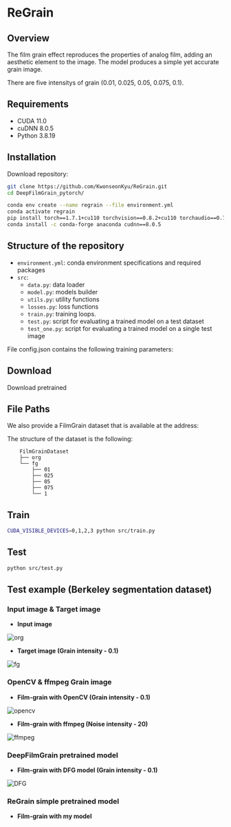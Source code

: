 # ReGrain

## Overview
The film grain effect reproduces the properties of analog film, adding an aesthetic element to the image. The model produces a simple yet accurate grain image.

There are five intensitys of grain (0.01, 0.025, 0.05, 0.075, 0.1).

## Requirements
- CUDA 11.0
- cuDNN 8.0.5
- Python 3.8.19


## Installation

Download repository:
```bash
git clone https://github.com/KwonseonKyu/ReGrain.git
cd DeepFilmGrain_pytorch/
```

```bash
conda env create --name regrain --file environment.yml
conda activate regrain
pip install torch==1.7.1+cu110 torchvision==0.8.2+cu110 torchaudio==0.7.2 -f https://download.pytorch.org/whl/torch_stable.html
conda install -c conda-forge anaconda cudnn==8.0.5
```

## Structure of the repository
- `environment.yml`: conda environment specifications and required packages 
- `src`: 
	- `data.py`: data loader
	- `model.py`: models builder
	- `utils.py`: utility functions
	- `losses.py`: loss functions 
	- `train.py`: training loops.
	- `test.py`: script for evaluating a trained model on a test dataset
	- `test_one.py`: script for evaluating a trained model on a single test image

File config.json contains the following training parameters:


## Download 

Download pretrained 


## File Paths

We also provide a FilmGrain dataset that is available at the address:


The structure of the dataset is the following:

```
    FilmGrainDataset
    ├── org				
    └── fg             
        ├── 01     
        ├── 025              
        ├── 05         
        ├── 075          
        └── 1     
```

## Train 

```bash
CUDA_VISIBLE_DEVICES=0,1,2,3 python src/train.py  
```

## Test 
```bash
python src/test.py  
```

## Test example (Berkeley segmentation dataset) 

### Input image & Target image

- **Input image**
  
![org](https://github.com/user-attachments/assets/93be0ef5-f15c-47f3-aced-d0cd8cce456e)

- **Target image (Grain intensity - 0.1)**
  
![fg](https://github.com/user-attachments/assets/180a2229-e4ef-4108-b2f6-d4bb57ccbfb1)



### OpenCV & ffmpeg Grain image

- **Film-grain with OpenCV (Grain intensity - 0.1)**
  
![opencv](https://github.com/user-attachments/assets/f926a068-164a-48a0-bd02-27e3e6686cdd)

- **Film-grain with ffmpeg (Noise intensity - 20)**
  
![ffmpeg](https://github.com/user-attachments/assets/1cdd7540-67ba-47bb-bd92-2af5d94f06a3)


### DeepFilmGrain pretrained model

- **Film-grain with DFG model (Grain intensity - 0.1)**
  
![DFG](https://github.com/user-attachments/assets/292c385f-790c-477c-be83-08acb985237c)


### ReGrain simple pretrained model

- **Film-grain with my model**





